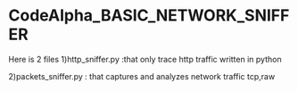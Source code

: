 # CodeAlpha_BASIC_NETWORK_SNIFFER
Here is 2 files 
1)http_sniffer.py :that only trace http traffic written in python 



2)packets_sniffer.py : that captures and analyzes network traffic tcp,raw
